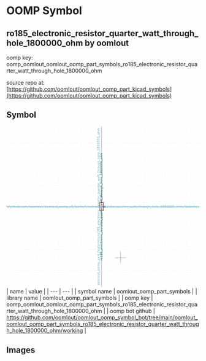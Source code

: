 # OOMP Symbol  
## ro185_electronic_resistor_quarter_watt_through_hole_1800000_ohm  by oomlout  
  
oomp key: oomp_oomlout_oomlout_oomp_part_symbols_ro185_electronic_resistor_quarter_watt_through_hole_1800000_ohm  
  
source repo at: [https://github.com/oomlout/oomlout_oomp_part_kicad_symbols](https://github.com/oomlout/oomlout_oomp_part_kicad_symbols)  
## Symbol  
  
[![working.png](working_600.png)](working.png)  
| name | value | 
| --- | --- | 
| symbol name | oomlout_oomp_part_symbols | 
| library name | oomlout_oomp_part_symbols | 
| oomp key | oomp_oomlout_oomlout_oomp_part_symbols_ro185_electronic_resistor_quarter_watt_through_hole_1800000_ohm | 
| oomp bot github | https://github.com/oomlout/oomlout_oomp_symbol_bot/tree/main/oomlout_oomlout_oomp_part_symbols_ro185_electronic_resistor_quarter_watt_through_hole_1800000_ohm/working | 
## Images  
